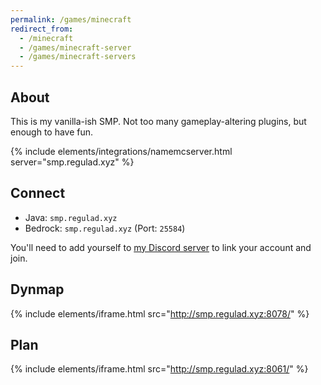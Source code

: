 ```yaml
---
permalink: /games/minecraft
redirect_from: 
  - /minecraft
  - /games/minecraft-server
  - /games/minecraft-servers
---
```

## About
This is my vanilla-ish SMP. Not too many gameplay-altering plugins, but enough to have fun.

{% include elements/integrations/namemcserver.html server="smp.regulad.xyz" %}

## Connect
* Java: `smp.regulad.xyz`
* Bedrock: `smp.regulad.xyz` (Port: `25584`)

You'll need to add yourself to [my Discord server](/r/discord) to link your account and join.

## Dynmap

{% include elements/iframe.html src="http://smp.regulad.xyz:8078/" %}

## Plan

{% include elements/iframe.html src="http://smp.regulad.xyz:8061/" %}
